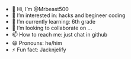 - 👋 Hi, I’m @Mrbeast500
- 👀 I’m interested in: hacks and begineer coding
- 🌱 I’m currently learning: 6th grade
- 💞️ I’m looking to collaborate on ...
- 📫 How to reach me: just chat in github
- 😄 Pronouns: he/him
- ⚡ Fun fact: Jacknjelify

<!---
Mrbeast500/Mrbeast500 is a ✨ special ✨ repository because its `README.md` (this file) appears on your GitHub profile.
You can click the Preview link to take a look at your changes.
--->
